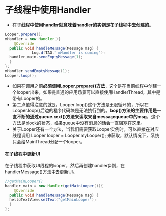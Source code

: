 # 子线程中使用Handler

+ 在**子线程中使用handler就意味着handler的实例是在子线程中去创建的**。

```java
Looper.prepare();
mHandler = new Handler(){
    @Override
  public void handleMessage(Message msg) {
            Log.d(TAG," mHandler is coming");
  handler_main.sendEmptyMessage(1);
  }
};
mHandler.sendEmptyMessage(1);
Looper.loop();
```

+ 如果在调用之前**必须调用Looper.prepare()方法**，这个是在当前线程中创建一个looper出来，如果是普通的应用场景可以直接使用HandlerThread，其中是带有Looper的。
+ 第二点值得注意的就是，Looper.loop()这个方法是无限循环的，所以在Looper.loop()后边的程序代码块是无法执行到的。**loop()方法的主要作用是一直不断的通过queue.next()方法来读取来自messagequeue中的msg**，这个方法是block的状态，如果queue中没有消息的话会一直阻塞在这里。
+ 关于Looper还有一个方法，当我们需要获取Looper实例时，可以直接在对应线程调用 Looper looper = Looper.myLooper(); 来获取，默认情况下，系统只会给MainThread分配一个looper。  

#### 在子线程中更新UI

在子线程中获取UI线程的looper，然后再创建handler实例，在handlerMessage()方法中去更新UI。

```java
//getMainLooper()
handler_main = new Handler(getMainLooper()){
    @Override
  public void handleMessage(Message msg) {
  helloTextView.setText("getMainLooper");
  }
};
```

